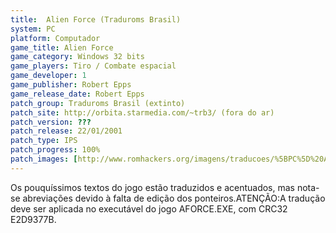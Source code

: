 ```yaml
---
title:  Alien Force (Traduroms Brasil)
system: PC
platform: Computador
game_title: Alien Force
game_category: Windows 32 bits
game_players: Tiro / Combate espacial
game_developer: 1
game_publisher: Robert Epps
game_release_date: Robert Epps
patch_group: Traduroms Brasil (extinto)
patch_site: http://orbita.starmedia.com/~trb3/ (fora do ar)
patch_version: ???
patch_release: 22/01/2001
patch_type: IPS
patch_progress: 100%
patch_images: [http://www.romhackers.org/imagens/traducoes/%5BPC%5D%20Alien%20Force%20-%20Traduroms%20Brasil%20-%201.jpg,http://www.romhackers.org/imagens/traducoes/%5BPC%5D%20Alien%20Force%20-%20Traduroms%20Brasil%20-%202.jpg,http://www.romhackers.org/imagens/traducoes/%5BPC%5D%20Alien%20Force%20-%20Traduroms%20Brasil%20-%203.jpg]
---
```

Os pouquíssimos textos do jogo estão traduzidos e acentuados, mas nota-se abreviações devido à falta de edição dos ponteiros.ATENÇÃO:A tradução deve ser aplicada no executável do jogo AFORCE.EXE, com CRC32 E2D9377B.
